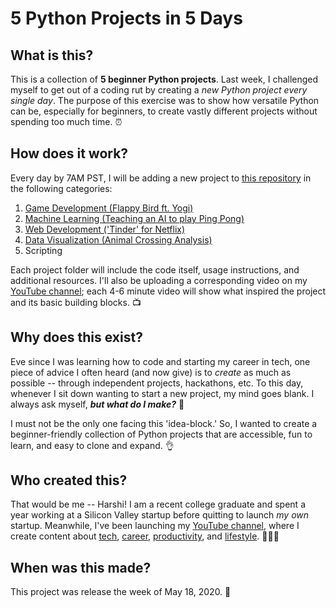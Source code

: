 # 5 Python Projects in 5 Days

## **What** is this?
This is a collection of **5 beginner Python projects**. Last week, I challenged myself to get out of a coding rut by creating a *new Python project every single day*. The purpose of this exercise was to show how versatile Python can be, especially for beginners, to create vastly different projects without spending too much time. ⏰

## **How** does it work?
Every day by 7AM PST, I will be adding a new project to [this repository](https://github.com/harshibar/5-python-projects) in the following categories:
1. [Game Development (Flappy Bird ft. Yogi)](https://github.com/harshibar/5-python-projects/tree/master/1_game)
2. [Machine Learning (Teaching an AI to play Ping Pong)](https://github.com/harshibar/5-python-projects/tree/master/2_ml)
3. [Web Development ('Tinder' for Netflix)](https://github.com/harshibar/5-python-projects/tree/master/3_webdev)
4. [Data Visualization (Animal Crossing Analysis)](https://github.com/harshibar/5-python-projects/tree/master/3_webdev)
5. Scripting

Each project folder will include the code itself, usage instructions, and additional resources. I'll also be uploading a corresponding video on my [YouTube channel](https://youtube.com/c/harshibar); each 4-6 minute video will show what inspired the project and its basic building blocks. 📺

## **Why** does this exist?
Eve since I was learning how to code and starting my career in tech, one piece of advice I often heard (and now give) is to *create* as much as possible -- through independent projects, hackathons, etc. To this day, whenever I sit down wanting to start a new project, my mind goes blank. I always ask myself, ***but what do I make?*** 🤔

I must not be the only one facing this 'idea-block.' So, I wanted to create a beginner-friendly collection of Python projects that are accessible, fun to learn, and easy to clone and expand. 👌

## **Who** created this?
That would be me -- Harshi! I am a recent college graduate and spent a year working at a Silicon Valley startup before quitting to launch *my own* startup. Meanwhile, I've been launching my [YouTube channel](https://youtube.com/c/harshibar), where I create content about [tech](https://www.youtube.com/playlist?list=PLgxIjxced6Mdo5zbmmcKTbNEcjVolPkFS), [career](https://www.youtube.com/playlist?list=PLgxIjxced6Mdam-S5yYKluBlJfFv16VEr), [productivity](https://www.youtube.com/playlist?list=PLgxIjxced6MdG_w2pKxBiYsBj6ubLxDiT), and [lifestyle](https://www.youtube.com/playlist?list=PLgxIjxced6Mc3yGhCQmF9hkxtjPKYYKZj). 👩🏾‍💻

## **When** was this made?
This project was release the week of May 18, 2020. 📅

